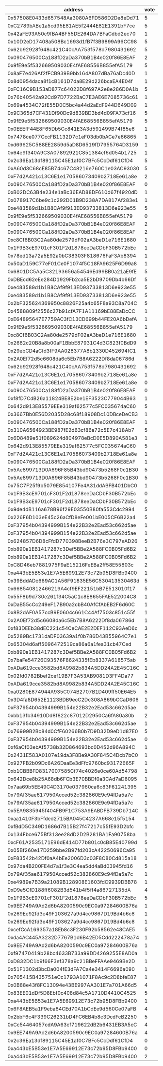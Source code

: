 address|vote|timestamp|signature
---|---|---|---
0x57508E0433d657548Aa3080A6FD586D2De8eDd71|5|1601382222|0xbdb3680b86e9f4da2bf183a843f3ea631ea56a603b58a03b8f0150a3e540aa006d316d01125f68a82b6200f6cac0df4e92ba17791b7cda87f5422d55704cca151b
0xC2789bABe1a5cd95E81AE5f2444E82E1391bF7ce|5|1601382304|0x5ff59943dfdfc26107d0a9dd6fab4b507657f2fa6d0476f44ab131206cf98f002c8b63a6a371942e44e753a26ad4b2c4bf958b956428dfd3a9931b38350bd89e1b
0x42aFE93A50c9fBA4BF55DE264DA7BFaCdbd2ec70|1|1601382348|0xc2f9cac4673a34e2480395dd330a3bc5bf93c5a8efdd441ce1a117d527eae9b853c107a8e5644d2693e13b830afce1bb55e1490a2cc0457ff7a6bbfe3c13c75c1c
0x10D2eD17408a508Bc1693d1fB7f3B9899A96CC98|5|1601382347|0x0497efab26bb02edf3a00b388918e40078b64ea9fa5b22dd46d690e4b8fe1d67495c573816966062dd49f8fc7f927289ad045367833320a40d029dd59181201e1b
0x62b92928f648c421C40cAA753f578d7980431692|5|1601382470|0x45d766ff098aa2a9adf911961a693b3f16641f420814390a759fef702737b20e6e8ba57ebf2311eb2993c2049472c774adbb2111fdbb8abb390de7b8bf48b3781b
0x090476500Ca188fD2aDa370bB1B4e020f86E8EAF|2|1601382528|0xec7c7fefc1d3f8e95f4dbbf263886d8cb20a0bc93a32bc52dff0ed64f91c21720e327c53b9bfff2bc61db743e40cc2524de7db686e7c6e1a8e69cca9f351e3eb1c
0x9fE9e5f532669509030E4fAE68556B855efA5179|5|1601382561|0x71eaf72ad090f30b354faceeee4a0260acb66a2ab36fa73ab552270745c7371618ffbcb3d61d6f55c1e7add0d1fde51b246b0847922196d9251feee4f14ed7ee1c
0x8aF7e426Af2fFCB939B9bb164A807dBa76aDc40D|1|1601382560|0xe91f5e462c9bdb1b353330800cbe65549d75a262da4f341a683e5ae2a7cf5ecb588b9791e78bd74df319c03cc5135ee42cf36a409a71f4c8dc7d648b1854775e1c
0x8d0954daca8f1cB161D7da8E29d226bcaEA4E04f|1|1601382655|0x1f62d2e471bf23685d01ee70034e2ebd2c7cf3ad3ff48d380d0a1990abfe6098735e32aace68347a7f2ad725cdf9035478c8ddcb458bb809823c5b509927280b1b
0xFC16C9B153aD877c64022D8f697A2e8e286D0A1b|5|1601382684|0xd022ea80c6b1c3da2008c17b9c04402d139e7474f0c133086a490fcccde4500a173216014a9098821b47c33d03a5cba994a4dae04037af52f313c7df107ace641b
0x76b40542a92Cd97D7722BaC7E3AE6E7085736c61|1|1601382738|0xc9c9c537bf19c843017b0696b20ab104c41ba7596ec05214e893b555e489fe043ab1bdad091f6f1e755c4bf9c1be0a914aba397b91ba13c334a7123dba6872c21c
0x69a4534C72fE55D0C5bc4a44d2aEdF944D649D09|1|1601382782|0x1cd4b691f9188379bb201faeb8e66677ae58d5649540750471bd50f71c80dfd619745c98f41ee296d4f3ddf976539e2ca706629bc2e80f54a1a71f052708132c1c
0x9C365d7CF431Df90Dc9d839BD3bd4d09FA73cf16|5|1601382775|0x211b02fef603d39f8fde33e7b09df7c9b1405f20e5798c4452330b197006ddc96b86e2ff443f6ed7bd9511e62c9da0586e77c2b2b7770f1b98b6f4f3558bd3551b
0x9fE9e5f532669509030E4fAE68556B855efA5179|5|1601382808|0x83680c8ee5acc08d96cc921ca86370a4110fb6d9f49e608d883f2d99800ccb443e62d12bfa8aece8e19d1d3ba77882e7f6f3230c7579786b5d335ff401a1348d1b
0x0EEEfF44E8F65Db5Cc841E3A3d591499B74f85e6|1|1601382842|0x0d0d249e1cf63734eb19c9e7e2201bfc793d8bf5a710af7e72a3daf40b429a307c9174f65f04ade9a97e5d5a209d15264a338a0c6569b144373a074e3817aea21b
0x7478ce077CccFB1132D7c1eF03db0bACe7e66865|1|1601382990|0x3e4a977a0ad7084011027fe1fa2d5d0af2d5151d44ab949291ceb98044e759145ee333bb0bfcd798d76aaec032b8df53c1fbc6d21c0742929849b2ad5b82f0ff1b
0xd69625C588EE2859d5aD8D6519fD7955764D3159|1|1601383123|0x3fa8f91c2973c9545b85d49a24fc2ee5a2a011a318b3359d55e38a23e3a9431916cbe5f8f40ce5007b4968802a0fd1927cddec68e31f8e55c769d2230934e8ca1c
0x64e9f340A9C3A07892921C851384ef6d054b1725|1|1601383135|0x0e7e90f43ca492b173c028239a4bebcb7409a65376fb51623ccf52ea23754e7e7abf65811951360ab773f64a3c563c961dd9730081502c8eb33a8349bb74bb9a1c
0x2c36Ea13df89115C45E1af0C7BFc5CcDdf61CfD4|5|1601383170|0x7ab242fdde5b379d2d14516a42d07d35885480335e6dd9c598cd142abaf4275b07e25860d450e79dcb05fd9b638d03d8dd5ad217a03f4429fe84a31b4f6ced471b
0xA60d3C68cE85B74c67C48216e760C1e03AC93030|5|1601383176|0x43cb6c7dd170467fb4d3ee2e1836282a88c5ecd8d51d5a25be8243f155981a254be86290cca68f8b0852c3874776d8db83e5ebf373f4d990238513afe0f35a7d1c
0xF7d2A421c13C6E1e170586073409b2718Ee61a8e|2|1601383199|0x5ab8bb4a418d03b5224689262ce0ec8ee28ddcaf2b7cebb4ba1422bf356c1d0b4ae4840a14c330200aa04bbcb47d6d146a555e4398140cfd82457a59827779381c
0x090476500Ca188fD2aDa370bB1B4e020f86E8EAF|0|1601383233|0x94281c01b884925fc3fae17eb0d585e008f89f40f0fb818468024a5165b002cd25f2e2a734dc0e33a2ad3e690ee134ccc347d0b912b2a086c94825ea4f6e6b2c1c
0xB02DC63B4e234e1aBc36EAD88DF610d67f4920dD|1|1601383284|0x0ca462e2e262eb73e3f5ce515bcfcdac5430fcab124f23d295e90e97d0c564c32b9b4bf48991d78f2ccc594770a7d9c91fea32d80a609859046a43d7ab7a3f9a1b
0x078917C6be9c1c292D01B9D238A7DA817Af283e1|1|1601383333|0xaf6ed0006ff372e3b543acdbbeafeb110193065cb4f84d2fda62237253649d74031b8c8c37c26f619f607843b89a9027472f081ae47f0f68296fc6f0c7b2502f1b
0xe483589d1b1B8CAf9f913ED93733813D6e923e55|5|1601383381|0x8356701f048cad336f394745a851e81aa61683693d52d21ce5fec146dbee1217202b28ac1fac100c605ebec04062cc8f41edda648ec6b2871855905b5d15fb8d1b
0x9fE9e5f532669509030E4fAE68556B855efA5179|0|1601383406|0x67facc9b9f22abcbe1bf880e54fb08559a1fd2732568c7b31d5f7b9f6ad3e4f52985ff977f2bb07d9250d2e2fc18751fecdf6bae53472430bd3c44ff87485ef21c
0x090476500Ca188fD2aDa370bB1B4e020f86E8EAF|2|1601383498|0x75d2d1a19b4473e8cc3380847bc40bf8cb55c792705e8d1efe2a0b0a67b11ca87a9e45eeb74456a3d57aaf9cd8e17c01e5b5bdd26b3368c92dc19c986b53f46b1b
0x090476500Ca188fD2aDa370bB1B4e020f86E8EAF|2|1601383590|0xa36400da6cdf3dfc186e5cab973c0b12de58caa9fb235c2073de0ada8b3ffec3371dad78724dacd1d20446e095b2cf36a65cff4d6ff34c2084769456770f93cf1b
0xc8Cf6B03C2Aa80de2579dF02aA3beD1e716E1680|1|1601383611|0x32fdeb292ac7642da9cb7d4e61fdfa8630866cb8a3a9fdbbe331c7db1fd293755b81a77821b96381ca25b617aba4a33b0b5fb1c2ae78097a4727f20a8794a9531b
0x1F9B3cE9701cF301F2d1878eeDaCDbF30B572bEc|1|1601383618|0xff90dec1d83aba897bea5c53ce8d55b6cb94b80eaf741f41ed51f957a01e491d6e031be307b8fb7672b8620b02ab0f935e24f7e03f48bc636f4b9b59fe394dda1c
0x78ed13a72a5E92a0bC38303F818676FaF3Ab8394|1|1601383765|0xc85ad27c9e2315f81b76c6b7f5c72fc4aaddc88dabbae14fcf6249d4b0758b3a5f3c9b2751759a7795425655727cd5ae5aa274d295a2ca18ac8acc13f57c70071b
0x50aD159C77eF01Ce0F1074f5C18FA9625F6D99a8|1|1601383993|0x1a6fbd3bc92772327b3873544711658c25b0eb13ab7cfc658ba4100c35149517314444f2c74147a2d3b537616277fa90de8fd25ee2d6034b148ced1e2c4be34d1b
0x6801DC5Aa5C32193656a54546Ed99BB0a21aE9fE|5|1601384023|0xc0e66c1ebdfdcb7015084065f2dc2aee98eb0a56017ff9f5ea0145bf4071bab364fdf19ee2e03c83f28f28dc8d95613175f623893997655574a2845a2075f9301c
0xDBEcd62eEe284D1929Fb2ca5E2bD9709Db4b66Df|5|1601384241|0x660ecd8b9e36ab49c06b56b4128156f030bf86f7c407cc92ca460879d62ccd153584ae8c5fe1fd038e36bee29d2d52ccbfed177401d32089c56628cb0b1c1a1f1b
0xe483589d1b1B8CAf9f913ED93733813D6e923e55|5|1601384284|0xe342e4d23e914ef053b4a7ef1a195c8bb6ce3c15417556c8e14eac4edf7bf97f0c4090e08239256df1a056a298e117204a36c05fc2e1395b8161e1ebf415df6c1b
0xe483589d1b1B8CAf9f913ED93733813D6e923e55|5|1601384380|0x15016101c5a43ae8b8f8f8c1ea98ff53475bd51a5c7e3a3c48d9a6fd783e9c2721cbfe308442b1e473e07c3a7e712cac6faad1b3f59ed3922c953a1d6b130f061b
0x2bF325624369950c8826F25a4b65F8a93C8a704C|5|1601384435|0xea26521b25d6062cdcbc73268a25da852781c417add2793de9be65f70efeb0d943709ea0bf4486197feba9fd96d70023364cf616fede773e858e28a19c86e2ec1b
0x4588809f2556c27b91cfA7F1A11169bE88EaDcCC|1|1601384550|0x8cbfdd9d07755afb8126cbd257f184b10b681746e1bb6091edd2dd44745f304c4e0d19011744334a3ee19964ce12ee0557a3fdc15c6fc49d0519eeb0021d85f71b
0xE64895647E7759AC3fC13CD699b44FE20A6bDefA|1|1601384744|0x9027a5de314d2fe689bdc1eda15cbdbd84e1e4fc2bd171c7ae7d8c788697f8f155dcd0c9a881653c580997c9ff21fd2388bbef34616d500b9881ed2fc2731ec71c
0x9fE9e5f532669509030E4fAE68556B855efA5179|1|1601384777|0xaee2b0c9938f48363718a02fcc901030eb750f3890590f726897b207dd59dc860ca2f2703cab223b4ffee9258b597a97113948adadacad6162f8995109e296a31c
0xc8Cf6B03C2Aa80de2579dF02aA3beD1e716E1680|1|1601384907|0xd5de94da2218bef35d193740d687b17a1c488a200b9053db48fc5e7c7d76f5361fd13df5809c587464c5b8208d5a01003b159132091ab515cb4cbaaed384de051b
0x2682c20B8a8b00aF1BbbE87931C4d3C823f0BdD9|5|1601385211|0xdc042ee8a0da0bbf1ce877aee0dec80362284fea9926c4cd3cb54f7b7ebcb1d5780cea71525b51b5fd7a012cf831b653cd6d1e278c4456209f9d720aefdc889d1b
0x29ebCD4aCfd3fF9AA028377A8b1330D452694fC1|5|1601385520|0xcc0c1ac3a25b456bd5550235fdf66a3a72be12030e95a5d93a384d37885f5469269f92b376ef54a48ccb881b969a384aeaffd0e4cc2bd3872453fe32624e8a331b
0x2A0Ef72d5c6608da6c5Eb7B8A6222Df8da06786d|5|1601385688|0x11077cda23061b4c58f1f4c1e132eada93d9b778d65432781171d0699616187d6e55dbe3786935eb61798db9c8c1d9f52e7b263cfcc4da9084b7b145d858b6f51b
0x62b92928f648c421C40cAA753f578d7980431692|5|1601385917|0x8de7ff6a9e83b1d3fecac4b915088cef4c2163c3da6145c7fb351155da591f80381fb5d195afe50dd491fbddb4518607bcea13bdfdb840aad5ee53ef27d4d04f1b
0xF7d2A421c13C6E1e170586073409b2718Ee61a8e|1|1601385927|0xdbc910eb9e4d1aa325ac38c5f451c8a911c33f41f133ef713389def7d7dd8d375749a116a26f3a7a1b0611d21484f58a4f569aeccddbdb5c2bf84d56fe9029fd1c
0xF7d2A421c13C6E1e170586073409b2718Ee61a8e|0|1601386040|0xb6e9595738a87edbc48073e08a8a61103889ebfbf5f4ca20225d031c12e9ec2761fb4b704177dc8422154982f9d5146c8d02da7318150314b8e6ef736147e55a1c
0x090476500Ca188fD2aDa370bB1B4e020f86E8EAF|0|1601386041|0x57683ca75205a8ab08fec8bec933a3e15b8d802d9035c090902d1195d4f6bdfa30fc39c4e5f9d993bd2fb260c24c446e87936936699f2007051f64d4e7279b771b
0xf8fD7CdB26a11824BE8E2be1EF3523C779044B63|1|1601386075|0xc7c6f18fe0df0ec1a748444da5bed0a89cae492622912ba42ca7d0e2155f5f2616770535d09f5f6a9be8e1c5d3be499f94319f8a7464a8d717cbcd7b8e86b6811b
0x642d913E85579EEe319af62577c5FC035674aC60|5|1601386218|0x7f3b908561ac095287004f76ea5d9659c61f3f269b5ed6d92a5df2d78fd36d2d54696d08c2e5e626c6617c1bdeabefde37e8c6be76691887dbc287db8bf7aef11c
0x3667Bb0E56D2035D28c68f18908Dc10DBceDeCB3|1|1601386278|0x678d67304c56acd81a380a6af6b64ad804b097cc82119143e0299f6885c918bf4d8893412a83e3931a4d62e5e6c2dd7c09451ffdb40b167ad7c06796ec865c6b1b
0x090476500Ca188fD2aDa370bB1B4e020f86E8EAF|1|1601386291|0x37d84ebc346439b3f5e1fd352d23cd5e84ffe04debdef561feb23e21a27724d4161f768f7adbfb9597717a408145bed5a38d4153d2996ae94440589b13f1cb681c
0x310A6564923BE987fE2d63cf86a72c5E7c418Ab7|5|1601386333|0x93b1045d5283e71ae9be4ce4bcdb910b2852de0b212101eb04b4ed3b03980c770e8f9c0c440ffb9948c9057e57809e32dab31d404c557ed133c35600bdbff5de1c
0x6D8489e51f089624d804978eBcD0E5D890A581e3|1|1601386429|0xfed124a8c8962808680cf81d3e7ad9f6aa2887e3af2bb8549cb7b4d5138e2e0700f617c30b3293dabf81e831fa3abc2672c16876df4fca5e50b42745809043051c
0x642d913E85579EEe319af62577c5FC035674aC60|5|1601386445|0xa15aab044eb075927c1026b57fc852cc0acbe49764672adb43857c2ecb756e41672e603ac42483d48ead1e00737da55cf5bdfd970a3ca627902a7c242dc927601c
0xF7d2A421c13C6E1e170586073409b2718Ee61a8e|1|1601386446|0xcbe9ea8a1194723b4d8843d6d3a531d9d345355d844238481d2ca407e8616c415abfbb829ebfb0528c5ff3602c868e9de5a2a95fff203076a2641df83b686ff81b
0x090476500Ca188fD2aDa370bB1B4e020f86E8EAF|1|1601386458|0x0e826720ba47c1cb49b2b5cfe65f275ed0ffe1b0557006e3cf71b1970e832e5f1bd74467770b52440a107e05862438d3b34708e90f5d885e2011edb7837cd8521c
0x5Ae899713D0A696F85B43bd90473b5268F0c1B30|5|1601386813|0x4b923e8e6492fddfece0e7d9127247fdde11a8cbaf916679828c5afbf242e5b43cb21cb6d29be20b76baf834caef656bf70eaa79ef5177a6366e1e062b4484681c
0x5Ae899713D0A696F85B43bd90473b5268F0c1B30|5|1601386902|0xa83129cbef0e2ea6d6e219a2269e22443cd970946ed3820e7a1f4d67272cfa1d4465403cefb684d4a9cbe18fa5c4d5913600c00f020d030312dfe2bdbd38ad791b
0x75C7F25f9b5079E854107Fe4A31ddABFB401DbC0|1|1601387151|0x466f5aa95833440edf45fda931d73698fff656d80a56795464fe68f7b27fb9163f612c637bc700038cdb1f0f8813b87a374cb5b4230e4f8f9e51b724cbeb4db81b
0x1F9B3cE9701cF301F2d1878eeDaCDbF30B572bEc|0|1601387321|0xa474fce74bbdad14d054692b1a8a306460808784a90c5e53369ad010c6ffd72a51aaaba320fea235f6390880a37cb4b62c3ea31dcc3953691cc6c70c06936bea1c
0x1F9B3cE9701cF301F2d1878eeDaCDbF30B572bEc|0|1601387430|0xeec36cb92b7527fc22719449266a0752bcfada8ce5d571c65f6189af205222a62a5a7d847a1ccf78fd65f85c5f2a587fd9aac395506f4dab1ec001800fd63a761c
0x9de4dB116a678B96f29E03550B80fa553Cdc2994|5|1601387571|0x27bf554238125bcff5b9a436c02e6cde0661fbfc16b319faa01e2fdfa8be858475a2daf5c7a7f7fc6ec3e2d7be0e80e62afcdad7b510d5bf6c425876d441793f1b
0x226F6D103eE45c26aCfD8eFe001bE005CF6B22a4|5|1601387649|0x7ddfb16e85ee34841de4e7b7ac483997f3c8e52d8ad442cc98cea3c9a0a1406b34f1f2b9e86b919e6472b5087c38eab5ed45b9ac56f8eb69cf5db8ab289da9631b
0xF37954b04394999B154e22B32e2Ead53c662d5ae|1|1601387660|0x5b406638423a69f70e9625309eee94f31098f6486a84a6cab6c519224c7a530066b46fc0b58ad7e913e3e1cc6801975fc3653199f0092ffbd3958c59a1b0cf481b
0xF37954b04394999B154e22B32e2Ead53c662d5ae|1|1601387779|0xd4d31f455de11e9a417ba587b4dd18b7d49265a0f00ec927eb72f59f7250cc5a76e6ecda239b3e2c57661efa371fbbeb08115c2085815febc29ee4efb383a9281b
0x624857D6D8cFfdD770398BeeB2B76e3C797eAD26|5|1601389296|0xdd172aece9f399d7e14f34fd85c0245c45ca2db0aacd03a71a95fde0f1e3d6264036e2044072e355041200f1afee43b9262e806bdb0a48f2b71064a73c6712a01c
0xb890a1EB1417287c3Def5BBe2A588FC0B05Fd6B2|1|1601389901|0x13eaa0de258e0783290a724f309c399010c5e83061f5f595de51bf3e0bb5a4b66e3e146403e80cacfff1d484cd2df7ae2584680ec59c9266532507036702b52b1c
0xb890a1EB1417287c3Def5BBe2A588FC0B05Fd6B2|1|1601390051|0xd1cbc0c92da55231f94b52f1129adaf8131068f2d53c976afd63265501cd8ffb7a17e92243369b50d3b22eb0881e523913b2faa0dd7f94c759413dc42accfe451b
0xC8D46eb7881975F9aE15216FeEBa2ff58E55803c|2|1601390816|0x60a0eed1aceefc34aa440d692512e19189d524447d0c1dc6e92c1354dcffcc0062e217e2769cb486d92d664a45e679bef5bb2a70c68117a1ffd2b543115c930a1b
0xa443bE5B53e1E7A5E69912E73c72b95D8FBb9400|1|1601390864|0x866cf5c1542454570072f4c140631b3c81074c1a1a2c1fb7225e5a324f7b29641828d5cbf385bab17234aa79d31beea1cd681542f4ec8d6588ac80dc2d0eb2031c
0x39BddADc669AC1A56F91835E56C530413530463d|5|1601390933|0xfc7eea8f1f1d2bc20bc2cc1ceb5e788a601f596e93dfcd6d69abfb34e65d4a5c419718c6f2d96e60be9d7696139d82ff34c84b6e5947169e72a6937c95bf28101b
0x668540812466219A4cf9EF22151bB7E513010f17|5|1601390954|0x674d29e64df76753fce4a354428810dc460b082549321b66ab49a41a6e98e120583f0f35ba097680003cc8d68dccdee5fec1002ed77d8e91c27f9fc6b61c28161b
0x55F8b9d730e261f34C5aC1c8E8655FAE522004C8|1|1601391475|0x5f4fc20affda20f66a35153fd84f627eccdb36223115e03ca07bf86e85831c3578903714c9a32a1ee3494ed61110d516d410ea3404ee4e97235b899a49deaf621b
0xDaB55cCc249eF17B90a2cbB40AfCfAbEB2F6d60C|1|1601391986|0xfc56a1bc05cf72069e8f64434f3b68c864698fa466b02e4013833769fa30f42d60a1ce94ba0ebbc0816fbdc9abcb80aa256232a64c4f1dd36f5dfd9120a6e3b61b
0x8B2dAF0A57ccB9E0604c661C44Af7503c851c55f|1|1601392355|0x3a19093e8b071a25aaa9039d3c28f0077bcad40e6b996eb3b371ba60a62482654377817aecf972e17df8a16e358761d74d584e6decb28a67dabccbd9de39866e1c
0x2A0Ef72d5c6608da6c5Eb7B8A6222Df8da06786d|1|1601392542|0x6bdbea8759f23999983d9029b79a0967a4aa48f6942f5dc587c4f66ca117cb4d07ee1fc06ada2829acf992b8edb46ecae0a4500769f686c71c16af7c77b68d411b
0xf83DEEb38dEC221c54CeCAE2E2DEF112C93AeD6c|3|1601393463|0xe76279a402969fa1b811113b29ecb61b0c53c72c0ff202c86cef7135fe5932fe6a15a41442da63375aae677a378af6fd3b7b8e96da422ecdfbfaa73862d4a7e81b
0x5289Bc1731daDF03639a1f0b786D43B55964C7e1|5|1601394391|0x24d747d07ccdf87650dc77f6e38b5a7039a6588a7f2d04639d1936cd6af0b84877fd3344afc756e02c2b066109b4d396920293efa7a083d6407bb9228f14fb631c
0x65304d6aff5096472519ca86a6a1fea31cb47Ced|5|1601394809|0x7e8f5589850b9d8c26aa6d1928213d4fd6906edc5255b73c316060763cf1bbad66cbff1472b4b32ecdfd4deab8c31633434996e5701abcfb1e1d5cf9fae1ba881c
0xb890a1EB1417287c3Def5BBe2A588FC0B05Fd6B2|1|1601396018|0x836c6b14d254d469472afdd3a2f15737ea30ac69a58bf77602f34b7a2c07fc35453c3f05248b53cded825433e9c571382a77be5cdb8fe77b6fffd636df7b5b301b
0x7baFe54726C93576F8624335fEb8337A618575ab|5|1601396174|0x4076b6631da4fd96bafd8187e40019353f235425ccc99aeee56064ab7483e7ed44fcfc2e1b7cf5b2077979b20fbbc554ef296e155ebc032f98b101683f70d95a1b
0xADa619cce3582bd8A9982b834A5DD24A2E45C16C|1|1601396486|0xd6c5ad1edd0600151a802184c42b83655bc01f2511e0e82978c4fc866adfc77c4f70b1aa707ec9521832b442ce4da33d2aa6c7a91b9c7cfd936c87a6185a6efa1b
0x02fd0782Bbef2cef19B7F3A53AB9081D3FF4Da77|1|1601396564|0x8c54eceeb51b3deb9e4c9be3cc89046be4bd2fa6194e0f50f6203e84cb61156b689966aae01b7a05a2412d9148852803169b44d4ea32c69b03e2d414206a4e201c
0xADa619cce3582bd8A9982b834A5DD24A2E45C16C|1|1601396667|0x4ddd0d2d51cb23a057e3d0c5657b05a595e7da52b741ee1dcda6bd426687ff221bd18863d4a4e292593c2b35afbb7a2eca0ade9ea68195537bb51c231a6697cf1c
0xa0280E874944A935C074B2707B1D409ff50E64E5|5|1601397651|0xf30f3e6020e468af4bc0d33e37e67187afc48afb37083c1df47f56269f32fa6578124ee5811cad84564d7cd96cbb7ca05370879948cddd8dd1ed4cd695c5d7881c
0x3D4fa8D652E1123BDB9ecC2Dc308A869bCCaD606|1|1601397692|0x32166bbdf9ce95623ebc5addf1be236ab5c028c3aca03b3750c26c288bceecaa2e25c8d07d27e407bd2031f5c83488086f88bf100cf0faacdfa6b5f3ebcfc9611b
0xF37954b04394999B154e22B32e2Ead53c662d5ae|0|1601399640|0x7ab827f6a8bb454b7c2925b2dbb075c896696e72168ea9881f7a99303e76899d2694783837f2e2ea321a74aca9848735e9487d8dabe5c8fb9a251d53979e05a21c
0xbb13fb34910Dd8f822c87012D2950Ca6fA80a30b|2|1601399848|0x096983e4cc513bbf1b1607aa135ff359385ac7c5d83e987af8618e71dfa441ad0ef0aba93b40f0e2da9f200e6893c2ea1535c14854a201ccd82a9136f022700c1c
0xF37954b04394999B154e22B32e2Ead53c662d5ae|1|1601400018|0x711b13daf8e993b1f894f3f2c128dde1eddd60d468731e1d02ff887b57809e917d1c497344fe9e9019eb7bb6896658643e8703c5caaa274a4b0c3208b1545adb1b
0x76999B2Bc84d0CfF60266B0b7D9D32D9eD1d87E0|5|1601403472|0x4cac5255b5d222b70bf9b4c7b5bce6e28b16128ebd705e64c81b6ebadeebbbf75addd4d7b274e8bd934d72790cd0e51493b03f5521a61d73c067cf759125002b1c
0xF37954b04394999B154e22B32e2Ead53c662d5ae|0|1601404640|0x9925458a5b8a7033bbe6aa107635ce6c0616ad21bb8a34335c1a95f61df045f32b24f0bca6f9d204bfb0007265b40b73325362e7070ed1fe23ffb11e89d20d981b
0xf6aCf03ebAf5738b32D864693bc0D452d96A894C|1|1601405375|0xca03762eb5427ff56395bf68204b47fe197ad902ac334bc61de6ce22b1d08dbe089aec78c79b994e8f5a3fc16174b0066e33e3bcf47d10916c0330125e4aa1b21c
0x2431E583A0107e19da3F8Be9A30F845C4Dcb7bC0|1|1601405591|0x48fc9aed7d566656140ccf772fa0237c31801d553aaed886f819ddc69519d76b142a0852df26f1f3afee02de43c21b0d30bf82b8247f8a982631eb3b556993411b
0x927FB2b09Dc6A26DaaEe3dFfc9760bc93172665F|1|1601405692|0xf6ad55c783fa8e42a3ea9395126aae31f18c92dd346b53d4759da537aab8e57c511a0aab14a2c53eac78f178b4a2d93cbbdd1f348f970a7c4102660be273f4181b
0xb1CBBBFD8317007585Cf74c4026e0ce60Ad54798|1|1601406518|0x7425dd45657deb29b23352f2c9ea78ce6dea5819937a5bf42c871dd700e629d77a8e8cd2ed3581feeefc3ce9f72d585c1903740a0cc29d768c7675ebb6b99e821c
0x642Dce8b25A68db6FCb3E70BBDf0a3CAd7aD6095|1|1601406635|0xcd1509929ff809c536f67ac43fa6cbccb3b7e8a76afdb8ad034a1471117151e060c14facf7c29ab6c0d95a6567b2d272fef9fac7a54eeeb2aeb6a278cf8d05b61c
0x7aa69b5EE49C4D3170e037960ca6c83F61241395|1|1601406912|0xbed6f5141c2da058d3b41ea69e6ba80e52b4fb41eaaa54edbc69ca49b523857e4fd07f353c7dc4d79816161a711740327ec6fa437dd06fdd3c66f57963fd94681c
0x79Af35ae617950Acced52c382860E9c94fDa5a7c|1|1601410823|0xb9e4c40432affcfd8576c1fd045ee96e0ac59be75d5f3d9ea988d561a30fe08670ad98570aba9bb50b8d2cdc1fed0b83628ec941eaad36e50056c7f4e5aa2a8f1b
0x79Af35ae617950Acced52c382860E9c94fDa5a7c|1|1601410936|0xd1047642d1c4bd4f8dea64cc8fc2d5d0d0d6fa81f3f94d7cc810dd2f3999eb51536fc6de18f47abeac30fcfe500db846add85cafa7a8227bbe41688eb77420441b
0x5EA9835945f404FB9F1C753A9EABDFB739Db714C|5|1601415207|0xba32b5753be3611f59330d86a933ec5023545d3c60c86ca6ac7d08e57189aed05b7efdf03fd04e55023aaab2c060e1453199e6e888e4d945338c0898658bb0e61b
0xaa1410F3bFfded2715BA045C4237A668e15f5154|1|1601416393|0xffe7100b3505525757cf5037235d28bec3e998360bc82065b6d085cfde77fac577958746ddeefbdd1ab370d3948ebfedbe3ea0cdaec8ae88a19be697fc9aef2c1c
0xfBdD5C349D1686d7B15B27f47217c55fE93D2bfc|1|1601416553|0xae5dff5fcea5f481b26f8ed19c86db1e35bc3cb36f2e77065917679344a074f70874f3cf5d19eeefa7977a5d283af64b2564d5b9731e80e4f09e144f1e37c7ef1c
0x134Fbce675Bf313ee28dD2D2B281BA1Fa90758ba|1|1601418156|0x00e45cb517e1fcc6b990c8706f906c19cbe23dd1b6a2f0bcf639e2b88c8dc9301813f38d6ffbb32df11eee34c929cb345d2569bc030887ed809b03d1e87c80e81c
0xcF61A2535171E96dE414D77b801c0cB85E40799d|5|1601419629|0x129a22e533a7f5c1e3fb6d760b67a7ad65f9940432aa6c7d784b2650b576fda92bc4b927284425f5f748f66ccd18b9ff8065be7ee97a011aef84e896fd621e731c
0x05Bf260e17D259bbe2B97fd203cA42250696Ca95|1|1601421916|0xd236b6f475a95a74d3e5f2120e8b76626d290e4fe875b9461387db61ab533c4559e928930080bbe56ed7320e1488cfc7e4d146e24e4e50b8246e3ec0bd3e76361c
0xF83542b42Df0aA4bEe2006D3c03F8C80Cd815a18|1|1601422203|0x330975f6d6bdd9e2ffc7c2c9b59afc5348fa4ca4a134e8d2f33ea042276ddfca1e4c3a3f4264407d51becb8a155452d2e120a0ef84332c00f64c63908b27c5811c
0x97da4B200FE4d7a1f3e3C4ea5dd4aBd03945fd16|5|1601422467|0x5f0486c53b4ebdd673831cd81521d5ff8e818d53ad38ed47b96ce656245dd13240b0787cb0085571107ac5307c66bc24a094b58da99ed699a4eb28fb586498591b
0x79Af35ae617950Acced52c382860E9c94fDa5a7c|1|1601422743|0x9a246271beeb35289211aa2c712036dfeb4ab08ca4c87804f9da659d1150a8317dac983cac2c0d34e7963c70edfecf82ede1841b5233e960880e837079fcbc271c
0xe4989e7B39a21089B128908E1603fdC9939DBB78|1|1601422934|0x0ff6e0e07743f80723c2a9e6a2799aaa59d6a60ab96e62f66dda6f2fffdabdad0059b77a6c40f74666b61ec870b8cb1cccde6615a7f7fed99358db63a50e14801c
0xD9e5CfD188ff6082B3d541b4f5ff4a86727135dA|4|1601422988|0x7029f37346e3b022661d14cee3fdd5d54580ba21f4c0ebfed8d6a858dd36d34b65e66cbb7e25b8f9c0c4f30332dcd03c97679395c1d06d4988c3daa20e8246a11c
0x1F9B3cE9701cF301F2d1878eeDaCDbF30B572bEc|5|1601425034|0x048cfb44f6b113f8835b0fe393581eb652fd1e9341b735d23f49cea3ae831932631ce6cd4027900fabbb394c9bc9eb05087599b99a06384717c60fd9564503a41c
0x9EE749A9Ad2d6bA8200590c9EC0a97284600B76a|1|1601426733|0xff979153679e84dccc14581cf33a7a13f0a13a1505246f3aed258b80b1d0e7de7df0bc0b1ecfd6cd8f70d90862b717cee0d3ecdbc5caa64659e9cdfc8a547a2c1b
0x269Ee92fd3e49F103627a9d4cc9867D19Bd4b6c8|1|1601427224|0x48d9470185cbcea603de631303fdab7c2336072ff0882cafd050c548f745a008757bb16c00f410a054d0c6b84d5510ca5fbc4862e22670dba1216130fa9b15e11c
0x269Ee92fd3e49F103627a9d4cc9867D19Bd4b6c8|1|1601427314|0x26d22e81bca6cca9ba33991b1c4bd6b4578f5fef2065dd9910ab6a9748a91d770fa78f264b793d445a8a74c4eb84d131f3c8092d3e10e0490993ab85e48170cb1b
0xcefCcA169357a18Eb8c3F230F92b58562e48CAE5|5|1601427526|0x8bef4a53d130ed5090f705ec702323369552e5d5ceb2ae3235de0d7dfb8d60a428bac5150a6f43db5e5337236b5d0c77ddfe2a3f19eff80d90061497882a0a591c
0xda4AC445A3232D7767B1d6B42ED5Cdd222478a74|1|1601428102|0xf3c907d7adc19190a40f988833026d4bc32f627b62983847cdee96a48af3afb4285666e6fe2069deb36ed3bec168772cdf8e1b72bdf81368fc183fd3714dec2e1b
0x9EE749A9Ad2d6bA8200590c9EC0a97284600B76a|1|1601428883|0xf5860b1e3ad7673f94720872f2b871698791232678b0d810b0db82e8511033024d261beea7b4474ad4a3b721ec16a536bd41a76693e2437defd0e6399e281c5a1c
0xf97470419b28bc4633B733a99DD4269255E8AD0a|1|1601430354|0xcfc764eb07baf314dbe8624ad301c43f7b5097bbc22f47c9e184367fa04a36a01fca46cb0410938637948c1aca5c7b0c38efce0632d6a2e66e68b4105b6a4fd21c
0xD832DC1b9f66F3ef378a9c21BBeFFAAe9469Be2D|1|1601431521|0x0eb9f35f7e3e217ddc0b34b65614273af3c1197d4996234dc864089bfc3b588667c5488e59db1dfdcda0aad33ffc01e7c8f5e3db300ad3ac9e9ca9c44c801d7e1b
0x51F1302d3bcDa004fE3dFA7Ca4e3414F6696a090|1|1601432482|0x1558d174e844a356b19ed279ea3730f1661bbe710eec5c9d45926a189c0a2741753a77846b288b0d3d2bfdb1a772db402f5e7f41d4d47b2a5bd518dd0695e2411c
0x705415B435751eCc1793A1071F8Ac9c2D8bfeE87|1|1601432671|0x9258f3f7a8d1bf23b57d590c9f098a80453808f1e058a9c8ec8f78bf8dc0966346059811d37e3ffcf3f35d37e7876de30049f8939491d2edd6c07a2e8b9784781c
0x0B88e43f8FC13094e43BE997AA301E7a701A66d5|4|1601432852|0x898499aeedd13fb1ac0f550e8e6a90dc1dfbdccb410b30c420dead818e32e74508a944d659ef9bec618ff84d337840b045b277dabf11b758826ae8665e81a3c11b
0x83EE01dDf5D8Ebf0c408d84c5A1710D4410C4525|5|1601433160|0x8170a4470f3c7fcf707825da48de737160617da66871687578de047fa81e4bce1ae3ea4e415c883686725eba3a8182b8c65d4ccd299f7acb0866a8576cc8ec281b
0xa443bE5B53e1E7A5E69912E73c72b95D8FBb9400|1|1601435254|0xd0e3b466c266a1d7ec94428b668a3d50da8986f45bac25a6da4e219f4e31e2d00a37b90ab01add52acfd6864d8a3f86b8639b5d18fefe1b518c7acbbe5c92dda1b
0x6F8AEB5a1F9eba84CEd70A1bCdEe9d560Ce07aFB|4|1601435629|0x4a091b066892764d1d83803111123f89e041c39ecc1adabd58076e5d502bd21d6be8113d8e6d3ccd672d7c15955b98c61124e911cf7464988659bd611d9cf73a1b
0x2bbF6c4F339C26231bD4FC6EB4b8c3DcdFcB2250|5|1601436757|0xb9b6e3678bd1528d5e1e70b3b53267f85d8b26051bdd2a782e035775f846b56764f1e0cf578f2a3c2dd0eed7cec86f30932c93beed8cce22e60676795f8c24a51c
0xCc54464057cdA9A63cf719622dB2b6431EB3A5cC|4|1601436873|0xbd630a37d5fcf32c351cdf13b7ea2101ca66132d8066dc5855cbb6cdf95ead194cf52ba168820bd6d2ad466c7db91d3e0b6b3ae195538709e2df17774e9c60d21b
0x9EE749A9Ad2d6bA8200590c9EC0a97284600B76a|4|1601437045|0x769ffb1382dd0a6cbc2e43287fc891f615eb5ece8640ec516dec29390b5d3c0b7f7de8ab72e53c399892b18262eb599e2247dd13220b66c5c066f5202c7974811c
0x2c36Ea13df89115C45E1af0C7BFc5CcDdf61CfD4|0|1601441458|0x909ecc44b0ee1031f41832a37e267f1921f57630cbed5df363476b88bd277f726758b9d9ef15463152c42b207189e38cc80c0e1067a8137a4e700989029b372a1c
0xa443bE5B53e1E7A5E69912E73c72b95D8FBb9400|0|1601441631|0xf88ebf0a39e4e3be0430e88cede84d3a1cc70c4e1c85824f1a5c528febcc79764cce31ead58b0235b50c5ac0b324e60437100ab193bee9849f99f78fc6c38f201b
0xa443bE5B53e1E7A5E69912E73c72b95D8FBb9400|2|1601441697|0x9116238b4ccda762d229273b471dae9db12b50ea153186e89273324b26f36deb298963d99d7fbb3a41706c65707a7cd80beada07bd6f2bd93b2228296e0ec3601b